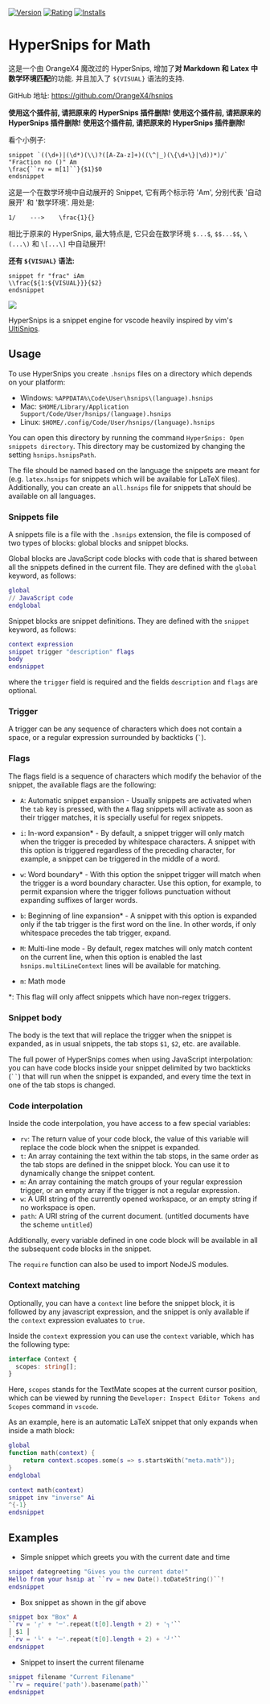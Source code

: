 [![Version](https://vsmarketplacebadge.apphb.com/version-short/draivin.hsnips.svg)](https://marketplace.visualstudio.com/items?itemName=draivin.hsnips)
[![Rating](https://vsmarketplacebadge.apphb.com/rating-short/draivin.hsnips.svg)](https://marketplace.visualstudio.com/items?itemName=draivin.hsnips)
[![Installs](https://vsmarketplacebadge.apphb.com/installs/draivin.hsnips.svg)](https://marketplace.visualstudio.com/items?itemName=draivin.hsnips)

# HyperSnips for Math

这是一个由 OrangeX4 魔改过的 HyperSnips, 增加了**对 Markdown 和 Latex 中数学环境匹配**的功能. 并且加入了 `${VISUAL}` 语法的支持.

GitHub 地址: https://github.com/OrangeX4/hsnips

**使用这个插件前, 请把原来的 HyperSnips 插件删除!**
**使用这个插件前, 请把原来的 HyperSnips 插件删除!**
**使用这个插件前, 请把原来的 HyperSnips 插件删除!**

看个小例子:

``` hsnips
snippet `((\d+)|(\d*)(\\)?([A-Za-z]+)((\^|_)(\{\d+\}|\d))*)/` "Fraction no ()" Am
\frac{``rv = m[1]``}{$1}$0
endsnippet
```

这是一个在数学环境中自动展开的 Snippet, 它有两个标示符 'Am', 分别代表 '自动展开' 和 '数学环境'. 用处是:

```
1/    --->    \frac{1}{}
```

相比于原来的 HyperSnips, 最大特点是, 它只会在数学环境 `$...$`, `$$...$$`, `\(...\)` 和 `\[...\]` 中自动展开!

**还有 `${VISUAL}` 语法:**

```
snippet fr "frac" iAm
\\frac{${1:${VISUAL}}}{$2}
endsnippet
```

![](./images/welcome.gif)

HyperSnips is a snippet engine for vscode heavily inspired by vim's
[UltiSnips](https://github.com/SirVer/ultisnips).

## Usage

To use HyperSnips you create `.hsnips` files on a directory which depends on your platform:

- Windows: `%APPDATA%\Code\User\hsnips\(language).hsnips`
- Mac: `$HOME/Library/Application Support/Code/User/hsnips/(language).hsnips`
- Linux: `$HOME/.config/Code/User/hsnips/(language).hsnips`

You can open this directory by running the command `HyperSnips: Open snippets directory`.
This directory may be customized by changing the setting `hsnips.hsnipsPath`.

The file should be named based on the language the snippets are meant for (e.g. `latex.hsnips`
for snippets which will be available for LaTeX files).
Additionally, you can create an `all.hsnips` file for snippets that should be available on all languages.

### Snippets file

A snippets file is a file with the `.hsnips` extension, the file is composed of two types of blocks:
global blocks and snippet blocks.

Global blocks are JavaScript code blocks with code that is shared between all the snippets defined
in the current file. They are defined with the `global` keyword, as follows:

```lua
global
// JavaScript code
endglobal
```

Snippet blocks are snippet definitions. They are defined with the `snippet` keyword, as follows:

```lua
context expression
snippet trigger "description" flags
body
endsnippet
```

where the `trigger` field is required and the fields `description` and `flags` are optional.

### Trigger

A trigger can be any sequence of characters which does not contain a space, or a regular expression
surrounded by backticks (`` ` ``).

### Flags

The flags field is a sequence of characters which modify the behavior of the snippet, the available
flags are the following:

- `A`: Automatic snippet expansion - Usually snippets are activated when the `tab` key is pressed,
  with the `A` flag snippets will activate as soon as their trigger matches, it is specially useful
  for regex snippets.

- `i`: In-word expansion\* - By default, a snippet trigger will only match when the trigger is
  preceded by whitespace characters. A snippet with this option is triggered regardless of the
  preceding character, for example, a snippet can be triggered in the middle of a word.

- `w`: Word boundary\* - With this option the snippet trigger will match when the trigger is a word
  boundary character. Use this option, for example, to permit expansion where the trigger follows
  punctuation without expanding suffixes of larger words.

- `b`: Beginning of line expansion\* - A snippet with this option is expanded only if the
  tab trigger is the first word on the line. In other words, if only whitespace precedes the tab
  trigger, expand.

- `M`: Multi-line mode - By default, regex matches will only match content on the current line, when
  this option is enabled the last `hsnips.multiLineContext` lines will be available for matching.

- `m`: Math mode

\*: This flag will only affect snippets which have non-regex triggers.

### Snippet body

The body is the text that will replace the trigger when the snippet is expanded, as in usual
snippets, the tab stops `$1`, `$2`, etc. are available.

The full power of HyperSnips comes when using JavaScript interpolation: you can have code blocks
inside your snippet delimited by two backticks (` `` `) that will run when the snippet is expanded,
and every time the text in one of the tab stops is changed.

### Code interpolation

Inside the code interpolation, you have access to a few special variables:

- `rv`: The return value of your code block, the value of this variable will replace the code block
  when the snippet is expanded.
- `t`: An array containing the text within the tab stops, in the same order as the tab stops are
  defined in the snippet block. You can use it to dynamically change the snippet content.
- `m`: An array containing the match groups of your regular expression trigger, or an empty array if
  the trigger is not a regular expression.
- `w`: A URI string of the currently opened workspace, or an empty string if no workspace is open.
- `path`: A URI string of the current document. (untitled documents have the scheme `untitled`)

Additionally, every variable defined in one code block will be available in all the subsequent code
blocks in the snippet.

The `require` function can also be used to import NodeJS modules.

### Context matching

Optionally, you can have a `context` line before the snippet block, it is followed by any javascript
expression, and the snippet is only available if the `context` expression evaluates to `true`.

Inside the `context` expression you can use the `context` variable, which has the following type:

```ts
interface Context {
  scopes: string[];
}
```
Here, `scopes` stands for the TextMate scopes at the current cursor position, which can be viewed by
running the `Developer: Inspect Editor Tokens and Scopes` command in `vscode`.

As an example, here is an automatic LaTeX snippet that only expands when inside a math block:

```lua
global
function math(context) {
    return context.scopes.some(s => s.startsWith("meta.math"));
}
endglobal

context math(context)
snippet inv "inverse" Ai
^{-1}
endsnippet
```

## Examples

- Simple snippet which greets you with the current date and time

```lua
snippet dategreeting "Gives you the current date!"
Hello from your hsnip at ``rv = new Date().toDateString()``!
endsnippet
```

- Box snippet as shown in the gif above

```lua
snippet box "Box" A
``rv = '┌' + '─'.repeat(t[0].length + 2) + '┐'``
│ $1 │
``rv = '└' + '─'.repeat(t[0].length + 2) + '┘'``
endsnippet
```

- Snippet to insert the current filename

```lua
snippet filename "Current Filename"
``rv = require('path').basename(path)``
endsnippet
```

